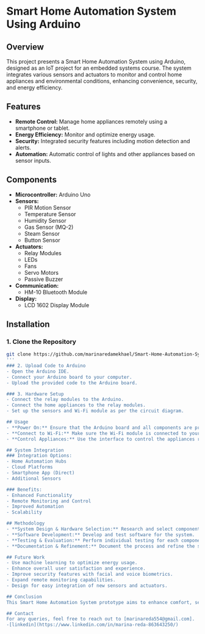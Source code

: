 # Smart Home Automation System Using Arduino

## Overview
This project presents a Smart Home Automation System using Arduino, designed as an IoT project for an embedded systems course. The system integrates various sensors and actuators to monitor and control home appliances and environmental conditions, enhancing convenience, security, and energy efficiency.

## Features
- **Remote Control:** Manage home appliances remotely using a smartphone or tablet.
- **Energy Efficiency:** Monitor and optimize energy usage.
- **Security:** Integrated security features including motion detection and alerts.
- **Automation:** Automatic control of lights and other appliances based on sensor inputs.

## Components
- **Microcontroller:** Arduino Uno
- **Sensors:**
  - PIR Motion Sensor
  - Temperature Sensor
  - Humidity Sensor
  - Gas Sensor (MQ-2)
  - Steam Sensor
  - Button Sensor
- **Actuators:**
  - Relay Modules
  - LEDs
  - Fans
  - Servo Motors
  - Passive Buzzer
- **Communication:**
  - HM-10 Bluetooth Module
- **Display:**
  - LCD 1602 Display Module

## Installation

### 1. Clone the Repository
```bash
git clone https://github.com/marinaredamekhael/Smart-Home-Automation-System-Using-Arduino.git
'''
### 2. Upload Code to Arduino
- Open the Arduino IDE.
- Connect your Arduino board to your computer.
- Upload the provided code to the Arduino board.

### 3. Hardware Setup
- Connect the relay modules to the Arduino.
- Connect the home appliances to the relay modules.
- Set up the sensors and Wi-Fi module as per the circuit diagram.

## Usage
- **Power On:** Ensure that the Arduino board and all components are properly powered.
- **Connect to Wi-Fi:** Make sure the Wi-Fi module is connected to your home network.
- **Control Appliances:** Use the interface to control the appliances remotely.

## System Integration
### Integration Options:
- Home Automation Hubs
- Cloud Platforms
- Smartphone App (Direct)
- Additional Sensors

### Benefits:
- Enhanced Functionality
- Remote Monitoring and Control
- Improved Automation
- Scalability

## Methodology
- **System Design & Hardware Selection:** Research and select components based on requirements.
- **Software Development:** Develop and test software for the system.
- **Testing & Evaluation:** Perform individual testing for each component and integrate them into the system.
- **Documentation & Refinement:** Document the process and refine the system based on feedback.

## Future Work
- Use machine learning to optimize energy usage.
- Enhance overall user satisfaction and experience.
- Improve security features with facial and voice biometrics.
- Expand remote monitoring capabilities.
- Design for easy integration of new sensors and actuators.

## Conclusion
This Smart Home Automation System prototype aims to enhance comfort, security, and energy efficiency in homes. It demonstrates the potential of accessible smart home solutions and paves the way for future innovations in home automation.

## Contact
For any queries, feel free to reach out to [marinareda554@gmail.com].
-[linkedin](https://www.linkedin.com/in/marina-reda-863643250/)
